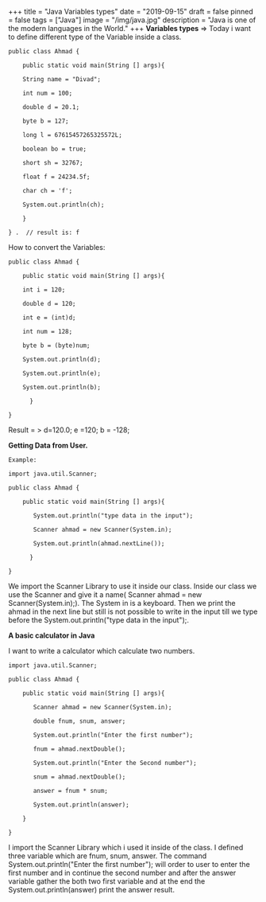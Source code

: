 +++
title = "Java Variables types"
date = "2019-09-15"
draft = false
pinned = false
tags = ["Java"]
image = "/img/java.jpg"
description = "Java is one of the modern languages in the World."
+++
**Variables types** => Today i want to define different type of the Variable inside a class.

`public class Ahmad {`

`    public static void main(String [] args){`

`    String name = "Divad";`

`    int num = 100;`

`    double d = 20.1;`

`    byte b = 127;`

`    long l = 67615457265325572L;`

`    boolean bo = true;`

`    short sh = 32767;`

`    float f = 24234.5f;`

`    char ch = 'f';`

`    System.out.println(ch);`

`    }`

`} .  // result is: f`

How to convert the Variables:

`public class Ahmad {`

`    public static void main(String [] args){`

`    int i = 120;`

`    double d = 120;`

`    int e = (int)d;`

`    int num = 128;`

`    byte b = (byte)num;`

`    System.out.println(d);`

`    System.out.println(e);`

`    System.out.println(b);`

`      }`

`}`

Result = > d=120.0; e =120; b = -128;

**Getting Data from User.**

`Example: `

`import java.util.Scanner;`

`public class Ahmad {`

`    public static void main(String [] args){`

`       System.out.println("type data in the input");`

`       Scanner ahmad = new Scanner(System.in);`

`       System.out.println(ahmad.nextLine());`

`      }`

`}`

We import the Scanner Library to use it inside our class. Inside our class we use the Scanner and give it a name( Scanner ahmad = new Scanner(System.in);). The System in is a keyboard. Then we print the ahmad in the next line but still is not possible to write in the input till we type before the        System.out.println("type data in the input");.

**A basic calculator in Java**

I want to write a calculator which calculate two numbers.

`import java.util.Scanner;`

`public class Ahmad {`

`    public static void main(String [] args){`

`       Scanner ahmad = new Scanner(System.in);`

`       double fnum, snum, answer;`

`       System.out.println("Enter the first number");`

`       fnum = ahmad.nextDouble();`

`       System.out.println("Enter the Second number");`

`       snum = ahmad.nextDouble();`

`       answer = fnum * snum;`

`       System.out.println(answer);`

`    }`

`}`

I import the Scanner Library which i used it inside of the class. I defined three variable which are fnum, snum, answer. The command  System.out.println("Enter the first number"); will order to user to enter the first  number and in continue the second number and after the answer variable gather the both two first variable and at the end the System.out.println(answer) print the answer result.
